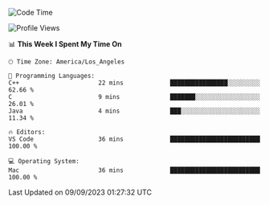 <!--START_SECTION:waka-->
![Code Time](http://img.shields.io/badge/Code%20Time-507%20hrs%2033%20mins-blue)

![Profile Views](http://img.shields.io/badge/Profile%20Views-0-blue)

📊 **This Week I Spent My Time On** 

```text
🕑︎ Time Zone: America/Los_Angeles

💬 Programming Languages: 
C++                      22 mins             ████████████████░░░░░░░░░   62.66 % 
C                        9 mins              ███████░░░░░░░░░░░░░░░░░░   26.01 % 
Java                     4 mins              ███░░░░░░░░░░░░░░░░░░░░░░   11.34 % 

🔥 Editors: 
VS Code                  36 mins             █████████████████████████   100.00 % 

💻 Operating System: 
Mac                      36 mins             █████████████████████████   100.00 % 
```


 Last Updated on 09/09/2023 01:27:32 UTC
<!--END_SECTION:waka-->
